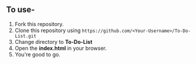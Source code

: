 ## To use-
1. Fork this repository.
2. Clone this repository using `https://github.com/<Your-Username>/To-Do-List.git`
3. Change directory to **To-Do-List**
4. Open the **index.html** in your browser.
5. You're good to go.
